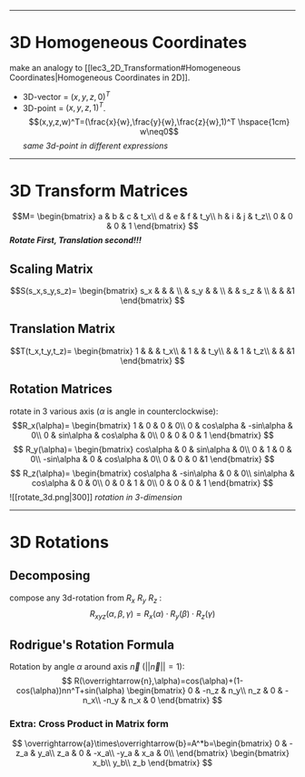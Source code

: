 <!---
\begin{bmatrix}
 &  &  & \\
 &  &  & \\
 &  &  & \\
 &  &  &
\end{bmatrix} 
--->
----
# 3D Homogeneous Coordinates
make an analogy to [[lec3_2D_Transformation#Homogeneous Coordinates|Homogeneous Coordinates in 2D]].
- 3D-vector = $(x, y, z, 0)^T$
- 3D-point = $(x,y,z,1)^T$.
$$(x,y,z,w)^T=(\frac{x}{w},\frac{y}{w},\frac{z}{w},1)^T \hspace{1cm} w\neq0$$
*same 3d-point in different expressions*

----
# 3D Transform Matrices
$$M=
\begin{bmatrix}
a & b & c & t_x\\
d & e & f & t_y\\
h & i & j & t_z\\
0 & 0 & 0 & 1
\end{bmatrix} 
$$
***Rotate First, Translation second!!!***
## Scaling Matrix
$$S(s_x,s_y,s_z)=
\begin{bmatrix}
s_x &  &  & \\
 & s_y &  & \\
 &  & s_z & \\
 &  &  &1
\end{bmatrix} 
$$
## Translation Matrix
$$T(t_x,t_y,t_z)=
\begin{bmatrix}
1 &  &  & t_x\\
 & 1 &  & t_y\\
 &  & 1 & t_z\\
 &  &  &1
\end{bmatrix}
$$
## Rotation Matrices
rotate in 3 various axis ($\alpha$ is angle in counterclockwise):
$$R_x(\alpha)=
\begin{bmatrix}
1 & 0 & 0 & 0\\
0 & cos\alpha & -sin\alpha & 0\\
0 & sin\alpha & cos\alpha & 0\\
0 & 0 & 0 & 1
\end{bmatrix} 
$$
$$
R_y(\alpha)=
\begin{bmatrix}
cos\alpha & 0 & sin\alpha & 0\\
0 & 1 & 0 & 0\\
-sin\alpha & 0 & cos\alpha & 0\\
0 & 0 & 0 &1
\end{bmatrix} 
$$
$$
R_z(\alpha)=
\begin{bmatrix}
cos\alpha & -sin\alpha & 0 & 0\\
sin\alpha & cos\alpha & 0 & 0\\
0 & 0 & 1 & 0\\
0 & 0 & 0 & 1
\end{bmatrix} 
$$
![[rotate_3d.png|300]]
*rotation in 3-dimension*

----
# 3D Rotations
## Decomposing
compose any 3d-rotation from $R_x$ $R_y$ $R_z$ :
$$
R_{xyz}(\alpha,\beta,\gamma)=R_x(\alpha)\cdot R_y(\beta)\cdot R_z(\gamma)
$$
## Rodrigue's Rotation Formula
Rotation by angle $\alpha$ around axis $\overrightarrow{n}$ ($||\overrightarrow{n}||=1$):
$$
R(\overrightarrow{n},\alpha)=cos(\alpha)+(1-cos(\alpha))nn^T+sin(\alpha)
\begin{bmatrix}
0 & -n_z & n_y\\
n_z & 0 & -n_x\\
-n_y & n_x & 0
\end{bmatrix} 
$$
### Extra: Cross Product in Matrix form
$$
\overrightarrow{a}\times\overrightarrow{b}=A^*b=\begin{bmatrix}
0 & -z_a & y_a\\
z_a & 0 & -x_a\\
-y_a & x_a & 0\\  
\end{bmatrix} 
\begin{bmatrix}
x_b\\
y_b\\
z_b
\end{bmatrix} 
$$
